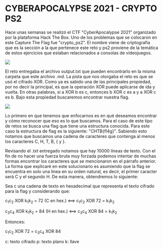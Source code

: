 # CYBERAPOCALYPSE 2021 - CRYPTO PS2

Hace unas semanas se realizó el CTF "CyberApocalypse 2021" organizado por la plataforma Hack The Box. Uno de los problemas que se colocaron en este Capture The Flag fue "crypto_ps2". El nombre viene de criptografía que es la sección a la que pertenece este reto y ps2 proviene de la temática de estos ejercicios que estaban relacionados a consolas de videojuegos.

<img src="https://images-na.ssl-images-amazon.com/images/I/4116HYcMH0L._SX342_.jpg"/>

El reto entregaba el archivo output.txt que pueden encontrarlo en la misma carpeta que este archivo .md. La pista que nos otorgaba el reto es que se usó el cifrado XOR. Como ya es sabido una de las principales propiedad, por no decir la principal, es que la operación XOR puede aplicarse de ida y vuelta. En otras palabras, si a XOR b es c, entonces b XOR c es a y a XOR c es b. Bajo esta propiedad buscaremos encontrar nuestra flag.

<img src="https://i.pcmag.com/imagery/encyclopedia-terms/xor-xor.fit_lim.size_1050x.gif"/>

Lo primero en que tenemos que enfocarnos es en qué deseamos encontrar y cómo reconocer que eso es lo que buscamos. Para el caso de este tipo de retos se busca una flag que tiene una estructura conocida. Para este caso la estructura de flag es la siguiente: "CHTB{fl4g}". Sabiendo esto notamos que buscamos una cadena de caracteres que contenga al menos los caracteres C, H, T, B, { y }.

Revisando el .txt entregado notamos que hay 10000 líneas de texto. Con el fin de no hacer una fuerza bruta muy forzada podemos intentar de muchas formas encontrar los caracteres que se mencionaron en el párrafo anterior. La forma que explicaré en este solucionario es asumiendo que la flag se encuentra en solo una línea en su orden natural, es decir, el primer caracter será C y el segundo H. De esta manera, obtendremos lo siguiente:

Sea c una cadena de texto en hexadecimal que representa el texto cifrado para la flag y considerando que:

c<sub>1</sub>c<sub>2</sub> XOR k<sub>1</sub>k<sub>2</sub> = 72 (C en hex.) <==> c<sub>1</sub>c<sub>2</sub> XOR 72 = k<sub>1</sub>k<sub>2</sub>

c<sub>3</sub>c<sub>4</sub> XOR k<sub>1</sub>k<sub>2</sub> = 84 (H en hex.) <==> c<sub>3</sub>c<sub>4</sub> XOR 84 = k<sub>1</sub>k<sub>2</sub>

Entonces:

c<sub>1</sub>c<sub>2</sub> XOR 72 = c<sub>3</sub>c<sub>4</sub> XOR 84

c: texto cifrado
p: texto plano
k: llave

